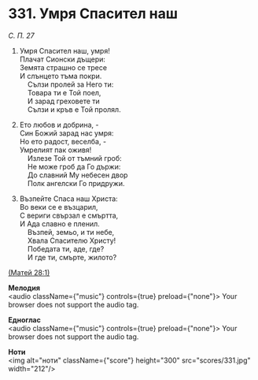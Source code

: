# 331. Умря Спасител наш  

*С. П. 27*  

1. Умря Спасител наш, умря!  
Плачат Сионски дъщери:  
Земята страшно се тресе  
И слънцето тъма покри.  
    Сълзи пролей за Него ти:  
    Товара ти е Той поел,  
    И зарад греховете ти  
    Сълзи и кръв е Той пролял.  

2. Ето любов и добрина, -  
Син Божий зарад нас умря:  
Но ето радост, веселба, -  
Умрелият пак оживя!  
    Излезе Той от тъмний гроб:  
    Не може гроб да Го държи:  
    До славний Му небесен двор  
    Полк ангелски Го придружи.  

3. Възпейте Спаса наш Христа:  
Во веки се е възцарил,  
С вериги свързал е смъртта,  
И Ада славно е пленил.  
    Възпей, земьо, и ти небе,  
    Хвала Спасителю Христу!  
    Победата ти, аде, где?  
    И где ти, смърте, жилото?  

[(Матей 28:1)](http://biblia.bg/index.php?k=40&g=28&s=1)  

__Мелодия__  
<audio className={"music"} controls={true} preload={"none"}><source src="mp3/331.mp3" type="audio/mpeg"/>
Your browser does not support the audio tag.
</audio>  

__Едноглас__  
<audio className={"music"} controls={true} preload={"none"}><source src="transp/331.mp3" type="audio/mpeg"/>
Your browser does not support the audio tag.
</audio>  

__Ноти__  
<img alt="ноти" className={"score"} height="300" src="scores/331.jpg" width="212"/>
